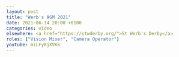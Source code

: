 ```yaml
---
layout: post
title: "Werb's AGM 2021"
date: 2021-06-14 20:00 +0100
categories: video
elsewhere: <a href="https://stwderby.org/">St Werb's Derby</a>
roles: ["Vision Mixer", "Camera Operator"]
youtube: miLFyRjXVKk
---
```

